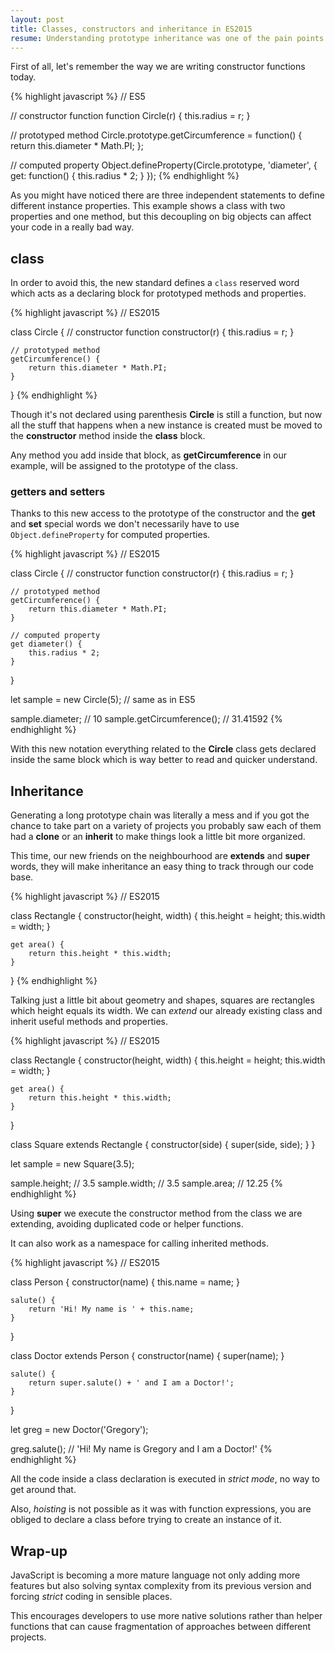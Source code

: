 ```yaml
---
layout: post
title: Classes, constructors and inheritance in ES2015
resume: Understanding prototype inheritance was one of the pain points in JavaScript development. One of the main reasons was that the language didn't provide a nice syntax that translated this programming concept in a straight manner.
---
```


First of all, let's remember the way we are writing constructor functions today.

{% highlight javascript %}
// ES5

// constructor function
function Circle(r) {
    this.radius = r;
}

// prototyped method
Circle.prototype.getCircumference = function() {
    return this.diameter * Math.PI;
};

// computed property
Object.defineProperty(Circle.prototype, 'diameter', {
    get: function() {
        this.radius * 2;
    }
});
{% endhighlight %}

As you might have noticed there are three independent statements to define different instance properties. This example shows a class with two properties and one method, but this decoupling on big objects can affect your code in a really bad way.

## class

In order to avoid this, the new standard defines a `class` reserved word which acts as a declaring block for prototyped methods and properties.

{% highlight javascript %}
// ES2015

class Circle {
    // constructor function
    constructor(r) {
        this.radius = r;
    }

    // prototyped method
    getCircumference() {
        return this.diameter * Math.PI;
    }
}
{% endhighlight %}

Though it's not declared using parenthesis **Circle** is still a function, but now all the stuff that happens when a new instance is created must be moved to the **constructor** method inside the **class** block.

Any method you add inside that block, as **getCircumference** in our example, will be assigned to the prototype of the class.


### getters and setters

Thanks to this new access to the prototype of the constructor and the **get** and **set** special words we don't necessarily have to use `Object.defineProperty` for computed properties.

{% highlight javascript %}
// ES2015

class Circle {
    // constructor function
    constructor(r) {
        this.radius = r;
    }

    // prototyped method
    getCircumference() {
        return this.diameter * Math.PI;
    }

    // computed property
    get diameter() {
        this.radius * 2;
    }
}

let sample = new Circle(5); // same as in ES5

sample.diameter; // 10
sample.getCircumference(); // 31.41592
{% endhighlight %}

With this new notation everything related to the **Circle** class gets declared inside the same block which is way better to read and quicker understand.


## Inheritance

Generating a long prototype chain was literally a mess and if you got the chance to take part on a variety of projects you probably saw each of them had a **clone** or an **inherit** to make things look a little bit more organized.

This time, our new friends on the neighbourhood are **extends** and **super** words, they will make inheritance an easy thing to track through our code base.

{% highlight javascript %}
// ES2015

class Rectangle {
    constructor(height, width) {
        this.height = height;
        this.width = width;
    }

    get area() {
        return this.height * this.width;
    }
}
{% endhighlight %}

Talking just a little bit about geometry and shapes, squares are rectangles which height equals its width. We can *extend* our already existing class and inherit useful methods and properties.

{% highlight javascript %}
// ES2015

class Rectangle {
    constructor(height, width) {
        this.height = height;
        this.width = width;
    }

    get area() {
        return this.height * this.width;
    }
}

class Square extends Rectangle {
    constructor(side) {
        super(side, side);
    }
}

let sample = new Square(3.5);

sample.height; // 3.5
sample.width; // 3.5
sample.area; // 12.25
{% endhighlight %}

Using **super** we execute the constructor method from the class we are extending, avoiding duplicated code or helper functions.

It can also work as a namespace for calling inherited methods.

{% highlight javascript %}
// ES2015

class Person {
    constructor(name) {
        this.name = name;
    }

    salute() {
        return 'Hi! My name is ' + this.name;
    }
}

class Doctor extends Person {
    constructor(name) {
        super(name);
    }

    salute() {
        return super.salute() + ' and I am a Doctor!';
    }
}

let greg = new Doctor('Gregory');

greg.salute(); // 'Hi! My name is Gregory and I am a Doctor!'
{% endhighlight %}

All the code inside a class declaration is executed in *strict mode*, no way to get around that.

Also, *hoisting* is not possible as it was with function expressions, you are obliged to declare a class before trying to create an instance of it.


## Wrap-up

JavaScript is becoming a more mature language not only adding more features but also solving syntax complexity from its previous version and forcing *strict* coding in sensible places.

This encourages developers to use more native solutions rather than helper functions that can cause fragmentation of approaches between different projects.
